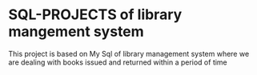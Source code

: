 # SQL-PROJECTS of library mangement system

This project is based on My Sql of library management system where we are dealing with books issued and returned within a period of time
